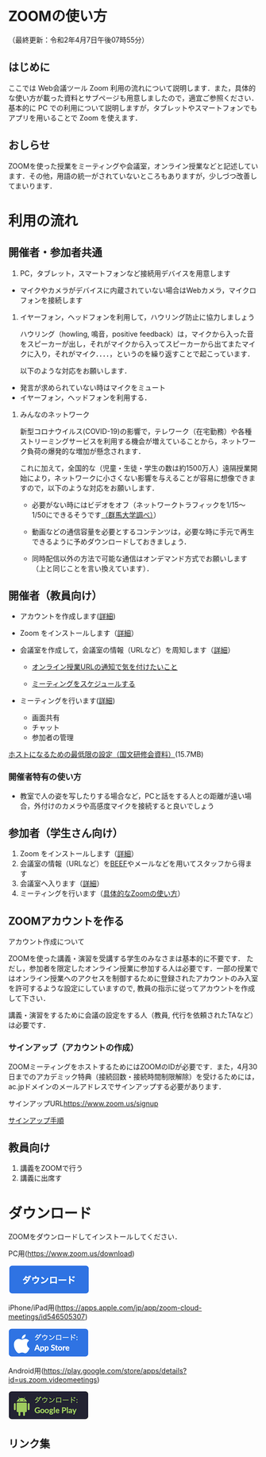 # ZOOMの使い方

（最終更新：令和2年4月7日午後07時55分）
## はじめに

ここでは Web会議ツール Zoom 利用の流れについて説明します．また，具体的な使い方が載った資料とサブページも用意しましたので，適宜ご参照ください．
基本的に PC での利用について説明しますが，タブレットやスマートフォンでもアプリを用いることで Zoom を使えます．

## おしらせ

ZOOMを使った授業をミーティングや会議室，オンライン授業などと記述しています．その他，用語の統一がされていないところもありますが，少しづつ改善してまいります．

# 利用の流れ

## 開催者・参加者共通

1. PC，タブレット，スマートフォンなど接続用デバイスを用意します
  - マイクやカメラがデバイスに内蔵されていない場合はWebカメラ，マイクロフォンを接続します

1. イヤーフォン，ヘッドフォンを利用して，ハウリング防止に協力しましょう

    ハウリング（howling, 鳴音，positive feedback）は，マイクから入った音をスピーカーが出し，それがマイクから入ってスピーカーから出てまたマイクに入り，それがマイク．．．．，というのを繰り返すことで起こっています．

      以下のような対応をお願いします．

  - 発言が求められていない時はマイクをミュート
  - イヤーフォン，ヘッドフォンを利用する．

1. みんなのネットワーク

    新型コロナウイルス(COVID-19)の影響で，テレワーク（在宅勤務）や各種ストリーミングサービスを利用する機会が増えていることから，ネットワーク負荷の爆発的な増加が懸念されます．

    これに加えて，全国的な（児童・生徒・学生の数は約1500万人）遠隔授業開始により，ネットワークに小さくない影響を与えることが容易に想像できますので，以下のような対応をお願いします．

    - 必要がない時にはビデオをオフ（ネットワークトラフィックを1/15〜1/50にできるそうです[（群馬大学調べ）](https://www.nii.ac.jp/news/upload/20200403-6_Inoue.pdf)）

    - 動画などの通信容量を必要とするコンテンツは，必要な時に手元で再生できるように予めダウンロードしておきましょう．

    - 同時配信以外の方法で可能な通信はオンデマンド方式でお願いします（上と同じことを言い換えています）．



## 開催者（教員向け）

  - アカウントを作成します([詳細](#ZOOMアカウントを作る))

  - Zoom をインストールします（[詳細](install.pdf)）

  - 会議室を作成して，会議室の情報（URLなど）を周知します（[詳細](host.pdf)）

    - [オンライン授業URLの通知で気を付けたいこと](url_information)

    - [ミーティングをスケジュールする](schedule)

  - ミーティングを行います([詳細](how-to-use-host))

    - 画面共有
    - チャット
    - 参加者の管理

[ホストになるための最低限の設定（国文研修会資料）](FD_handout20200402_kiyomitsu46.pdf)(15.7MB)

### 開催者特有の使い方
- 教室で人の姿を写したりする場合など，PCと話をする人との距離が遠い場合，外付けのカメラや高感度マイクを接続すると良いでしょう

## 参加者（学生さん向け）
1. Zoom をインストールします（[詳細](install.pdf)）
2. 会議室の情報（URLなど）を[BEEF](https://beef.center.kobe-u.ac.jp/)やメールなどを用いてスタッフから得ます
3. 会議室へ入ります（[詳細](join)）
4. ミーティングを行います（[具体的なZoomの使い方](meeting)）

## ZOOMアカウントを作る
アカウント作成について

ZOOMを使った講義・演習を受講する学生のみなさまは基本的に不要です．
ただし，参加者を限定したオンライン授業に参加する人は必要です．一部の授業ではオンライン授業へのアクセスを制御するために登録されたアカウントのみ入室を許可するような設定にしていますので, 教員の指示に従ってアカウントを作成して下さい．

講義・演習をするために会議の設定をする人（教員, 代行を依頼されたTAなど）は必要です．

### サインアップ（アカウントの作成）
ZOOMミーティングをホストするためにはZOOMのIDが必要です．また，4月30日までのアカデミック特典（接続回数・接続時間制限解除）を受けるためには，ac.jpドメインのメールアドレスでサインアップする必要があります．

サインアップURL<https://www.zoom.us/signup>

[サインアップ手順](sign-up.pdf)




## 教員向け

1. 講義をZOOMで行う
2. 講義に出席す

# ダウンロード
ZOOMをダウンロードしてインストールしてください．

PC用(https://www.zoom.us/download)

[![PC 用](pc-download.png)](https://www.zoom.us/download)

iPhone/iPad用(https://apps.apple.com/jp/app/zoom-cloud-meetings/id546505307)

[![iOS](iPhone-download.png)](https://apps.apple.com/jp/app/zoom-cloud-meetings/id546505307)

Android用(https://play.google.com/store/apps/details?id=us.zoom.videomeetings)

[![Android](android-download.png)](https://play.google.com/store/apps/details?id=us.zoom.videomeetings)


## リンク集
